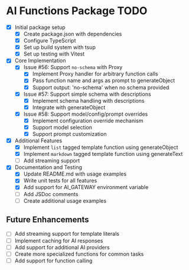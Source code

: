 # AI Functions Package TODO

- [x] Initial package setup
  - [x] Create package.json with dependencies
  - [x] Configure TypeScript
  - [x] Set up build system with tsup
  - [x] Set up testing with Vitest

- [x] Core Implementation
  - [x] Issue #56: Support `no-schema` with Proxy
    - [x] Implement Proxy handler for arbitrary function calls
    - [x] Pass function name and args as prompt to generateObject
    - [x] Support output: 'no-schema' when no schema provided
  
  - [x] Issue #57: Support simple schema with descriptions
    - [x] Implement schema handling with descriptions
    - [x] Integrate with generateObject
  
  - [x] Issue #58: Support model/config/prompt overrides
    - [x] Implement configuration override mechanism
    - [x] Support model selection
    - [x] Support prompt customization

- [x] Additional Features
  - [x] Implement `list` tagged template function using generateObject
  - [x] Implement `markdown` tagged template function using generateText
  - [ ] Add streaming support

- [x] Documentation and Testing
  - [x] Update README.md with usage examples
  - [x] Write unit tests for all features
  - [x] Add support for AI_GATEWAY environment variable
  - [ ] Add JSDoc comments
  - [ ] Create additional usage examples

## Future Enhancements

- [ ] Add streaming support for template literals
- [ ] Implement caching for AI responses
- [ ] Add support for additional AI providers
- [ ] Create more specialized functions for common tasks
- [ ] Add support for function calling
